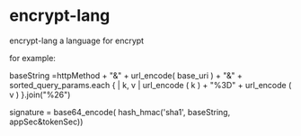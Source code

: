 # encrypt-lang
encrypt-lang  a language for encrypt

for example:

baseString  =httpMethod + "&" +
                           url_encode(  base_uri ) + "&" +
                           sorted_query_params.each  { | k, v |
                                              url_encode ( k ) + "%3D" +
                                              url_encode ( v )
                                               }.join("%26")


signature = base64_encode( hash_hmac('sha1', baseString, appSec&tokenSec))

